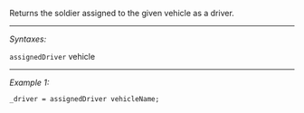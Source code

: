 Returns the soldier assigned to the given vehicle as a driver.


---
*Syntaxes:*

`assignedDriver` vehicle

---
*Example 1:*

```sqf
_driver = assignedDriver vehicleName;
```